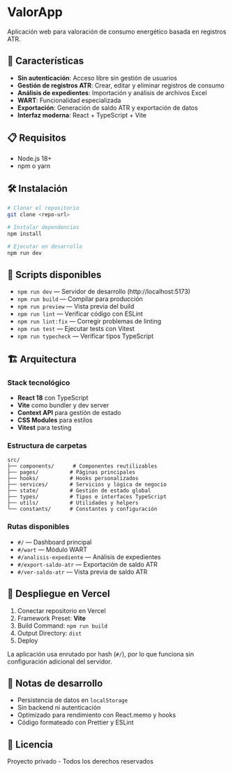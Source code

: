 # ValorApp

Aplicación web para valoración de consumo energético basada en registros ATR.

## 🚀 Características

- **Sin autenticación**: Acceso libre sin gestión de usuarios
- **Gestión de registros ATR**: Crear, editar y eliminar registros de consumo
- **Análisis de expedientes**: Importación y análisis de archivos Excel
- **WART**: Funcionalidad especializada
- **Exportación**: Generación de saldo ATR y exportación de datos
- **Interfaz moderna**: React + TypeScript + Vite

## 📋 Requisitos

- Node.js 18+
- npm o yarn

## 🛠️ Instalación

```bash
# Clonar el repositorio
git clone <repo-url>

# Instalar dependencias
npm install

# Ejecutar en desarrollo
npm run dev
```

## 📜 Scripts disponibles

- `npm run dev` — Servidor de desarrollo (http://localhost:5173)
- `npm run build` — Compilar para producción
- `npm run preview` — Vista previa del build
- `npm run lint` — Verificar código con ESLint
- `npm run lint:fix` — Corregir problemas de linting
- `npm run test` — Ejecutar tests con Vitest
- `npm run typecheck` — Verificar tipos TypeScript

## 🏗️ Arquitectura

### Stack tecnológico
- **React 18** con TypeScript
- **Vite** como bundler y dev server
- **Context API** para gestión de estado
- **CSS Modules** para estilos
- **Vitest** para testing

### Estructura de carpetas
```
src/
├── components/      # Componentes reutilizables
├── pages/          # Páginas principales
├── hooks/          # Hooks personalizados
├── services/       # Servicios y lógica de negocio
├── state/          # Gestión de estado global
├── types/          # Tipos e interfaces TypeScript
├── utils/          # Utilidades y helpers
└── constants/      # Constantes y configuración
```

### Rutas disponibles
- `#/` — Dashboard principal
- `#/wart` — Módulo WART
- `#/analisis-expediente` — Análisis de expedientes
- `#/export-saldo-atr` — Exportación de saldo ATR
- `#/ver-saldo-atr` — Vista previa de saldo ATR

## 🚢 Despliegue en Vercel

1. Conectar repositorio en Vercel
2. Framework Preset: **Vite**
3. Build Command: `npm run build`
4. Output Directory: `dist`
5. Deploy

La aplicación usa enrutado por hash (`#/`), por lo que funciona sin configuración adicional del servidor.

## 📝 Notas de desarrollo

- Persistencia de datos en `localStorage`
- Sin backend ni autenticación
- Optimizado para rendimiento con React.memo y hooks
- Código formateado con Prettier y ESLint

## 📄 Licencia

Proyecto privado - Todos los derechos reservados
